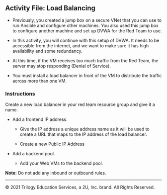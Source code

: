 ## Activity File: Load Balancing

- Previously, you created a jump box on a secure VNet that you can use to run Ansible and configure other machines. You also used this jump box to configure another machine and set up DVWA for the Red Team to use.

- In this activity, you will continue with this setup of DVWA. It needs to be accessible from the internet, and we want to make sure it has high availability and some redundancy. 

- At this time, if the VM receives too much traffic from the Red Team, the server may stop responding (Denial of Service).

- You must install a load balancer in front of the VM to distribute the traffic across more than one VM.


### Instructions

Create a new load balancer in your red team resource group and give it a name. 

- Add a frontend IP address.

	- Give the IP address a unique address name as it will be used to create a URL that maps to the IP address of the load balancer.
	
	- Create a new Public IP Address

- Add a backend pool.
	
	- Add your Web VMs to the backend pool. 

**Note:** Do not add any inbound or outbound rules.

---
© 2021 Trilogy Education Services, a 2U, Inc. brand. All Rights Reserved.
